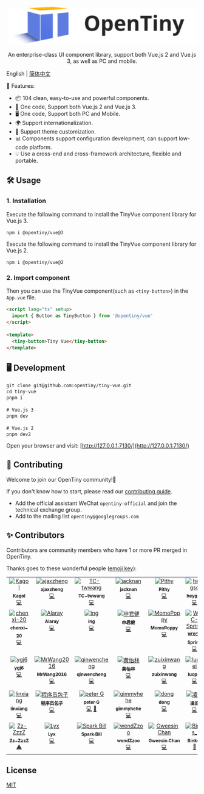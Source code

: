 <p align="center">
  <a href="https://opentiny.design/tiny-vue" target="_blank" rel="noopener noreferrer">
    <img alt="OpenTiny Logo" src="logo.svg" height="100" style="max-width:100%;">
  </a>
</p>

<p align="center">An enterprise-class UI component library, support both Vue.js 2 and Vue.js 3, as well as PC and mobile.</p>

English | [简体中文](README.zh-CN.md)

🌈 Features:

- 📦 104 clean, easy-to-use and powerful components.
- 🖖 One code, Support both Vue.js 2 and Vue.js 3.
- 🖥️ One code, Support both PC and Mobile.
- 🌍 Support internationalization.
- 🎨 Support theme customization.
- 📊 Components support configuration development, can support low-code platform.
- 💡 Use a cross-end and cross-framework architecture, flexible and portable.

## 🛠️ Usage

### 1. Installation

Execute the following command to install the TinyVue component library for Vue.js 3.

```shell
npm i @opentiny/vue@3
```

Execute the following command to install the TinyVue component library for Vue.js 2.

```shell
npm i @opentiny/vue@2
```

### 2. Import component

Then you can use the TinyVue component(such as `<tiny-button>`) in the `App.vue` file.

```html
<script lang="ts" setup>
  import { Button as TinyButton } from '@opentiny/vue'
</script>

<template>
  <tiny-button>Tiny Vue</tiny-button>
</template>
```

## 🖥️ Development

```shell
git clone git@github.com:opentiny/tiny-vue.git
cd tiny-vue
pnpm i

# Vue.js 3
pnpm dev

# Vue.js 2
pnpm dev2
```

Open your browser and visit: [http://127.0.0.1:7130/](http://127.0.0.1:7130/)

## 🤝 Contributing

Welcome to join our OpenTiny community!🎉

If you don't know how to start, please read our [contributing guide](CONTRIBUTING.md).

- Add the official assistant WeChat `opentiny-official` and join the technical exchange group.
- Add to the mailing list `opentiny@googlegroups.com`

## ✨ Contributors

Contributors are community members who have 1 or more PR merged in OpenTiny.

Thanks goes to these wonderful people ([emoji key](https://allcontributors.org/docs/en/emoji-key)):

<!-- ALL-CONTRIBUTORS-LIST:START - Do not remove or modify this section -->
<!-- prettier-ignore-start -->
<!-- markdownlint-disable -->
<table>
  <tbody>
    <tr>
      <td align="center" valign="top" width="12.5%"><a href="https://github.com/kagol"><img src="https://avatars.githubusercontent.com/u/9566362?v=4?s=100" width="100px;" alt="Kagol"/><br /><sub><b>Kagol</b></sub></a><br /><a href="https://github.com/opentiny/tiny-vue/commits?author=kagol" title="Code">💻</a></td>
      <td align="center" valign="top" width="12.5%"><a href="https://github.com/zzcr"><img src="https://avatars.githubusercontent.com/u/18521562?v=4?s=100" width="100px;" alt="ajaxzheng"/><br /><sub><b>ajaxzheng</b></sub></a><br /><a href="https://github.com/opentiny/tiny-vue/commits?author=zzcr" title="Code">💻</a></td>
      <td align="center" valign="top" width="12.5%"><a href="https://github.com/TC-twwang"><img src="https://avatars.githubusercontent.com/u/42400776?v=4?s=100" width="100px;" alt="TC-twwang"/><br /><sub><b>TC-twwang</b></sub></a><br /><a href="https://github.com/opentiny/tiny-vue/commits?author=TC-twwang" title="Code">💻</a></td>
      <td align="center" valign="top" width="12.5%"><a href="https://github.com/MNZhu"><img src="https://avatars.githubusercontent.com/u/17588953?v=4?s=100" width="100px;" alt="jacknan"/><br /><sub><b>jacknan</b></sub></a><br /><a href="https://github.com/opentiny/tiny-vue/commits?author=MNZhu" title="Code">💻</a></td>
      <td align="center" valign="top" width="12.5%"><a href="https://github.com/awspi"><img src="https://avatars.githubusercontent.com/u/66438036?v=4?s=100" width="100px;" alt="Pithy"/><br /><sub><b>Pithy</b></sub></a><br /><a href="https://github.com/opentiny/tiny-vue/commits?author=awspi" title="Code">💻</a></td>
      <td align="center" valign="top" width="12.5%"><a href="https://github.com/heygsc"><img src="https://avatars.githubusercontent.com/u/103993866?v=4?s=100" width="100px;" alt="heygsc"/><br /><sub><b>heygsc</b></sub></a><br /><a href="https://github.com/opentiny/tiny-vue/commits?author=heygsc" title="Code">💻</a></td>
      <td align="center" valign="top" width="12.5%"><a href="https://github.com/wwttff"><img src="https://avatars.githubusercontent.com/u/32888622?v=4?s=100" width="100px;" alt="MangoWu"/><br /><sub><b>MangoWu</b></sub></a><br /><a href="https://github.com/opentiny/tiny-vue/commits?author=wwttff" title="Code">💻</a></td>
      <td align="center" valign="top" width="12.5%"><a href="https://github.com/ErKeLost"><img src="https://avatars.githubusercontent.com/u/66500121?v=4?s=100" width="100px;" alt="ADNY"/><br /><sub><b>ADNY</b></sub></a><br /><a href="https://github.com/opentiny/tiny-vue/commits?author=ErKeLost" title="Code">💻</a></td>
    </tr>
    <tr>
      <td align="center" valign="top" width="12.5%"><a href="https://github.com/chenxi-20"><img src="https://avatars.githubusercontent.com/u/76168465?v=4?s=100" width="100px;" alt="chenxi-20"/><br /><sub><b>chenxi-20</b></sub></a><br /><a href="https://github.com/opentiny/tiny-vue/commits?author=chenxi-20" title="Code">💻</a></td>
      <td align="center" valign="top" width="12.5%"><a href="https://github.com/rayhaoqin"><img src="https://avatars.githubusercontent.com/u/46983981?v=4?s=100" width="100px;" alt="Alaray"/><br /><sub><b>Alaray</b></sub></a><br /><a href="https://github.com/opentiny/tiny-vue/commits?author=rayhaoqin" title="Code">💻</a></td>
      <td align="center" valign="top" width="12.5%"><a href="https://github.com/yuanningning"><img src="https://avatars.githubusercontent.com/u/104059491?v=4?s=100" width="100px;" alt="ing"/><br /><sub><b>ing</b></sub></a><br /><a href="https://github.com/opentiny/tiny-vue/commits?author=yuanningning" title="Code">💻</a></td>
      <td align="center" valign="top" width="12.5%"><a href="https://github.com/shenjunjian"><img src="https://avatars.githubusercontent.com/u/6848520?v=4?s=100" width="100px;" alt="申君健"/><br /><sub><b>申君健</b></sub></a><br /><a href="https://github.com/opentiny/tiny-vue/commits?author=shenjunjian" title="Code">💻</a></td>
      <td align="center" valign="top" width="12.5%"><a href="https://github.com/MomoPoppy"><img src="https://avatars.githubusercontent.com/u/125256456?v=4?s=100" width="100px;" alt="MomoPoppy"/><br /><sub><b>MomoPoppy</b></sub></a><br /><a href="https://github.com/opentiny/tiny-vue/commits?author=MomoPoppy" title="Code">💻</a></td>
      <td align="center" valign="top" width="12.5%"><a href="https://github.com/WXC-Spring"><img src="https://avatars.githubusercontent.com/u/131581326?v=4?s=100" width="100px;" alt="WXC-Spring"/><br /><sub><b>WXC-Spring</b></sub></a><br /><a href="https://github.com/opentiny/tiny-vue/commits?author=WXC-Spring" title="Code">💻</a></td>
      <td align="center" valign="top" width="12.5%"><a href="https://github.com/GaoNeng-wWw"><img src="https://avatars.githubusercontent.com/u/31283122?v=4?s=100" width="100px;" alt="GaoNeng"/><br /><sub><b>GaoNeng</b></sub></a><br /><a href="https://github.com/opentiny/tiny-vue/commits?author=GaoNeng-wWw" title="Code">💻</a></td>
      <td align="center" valign="top" width="12.5%"><a href="https://acyza.github.io"><img src="https://avatars.githubusercontent.com/u/101238421?v=4?s=100" width="100px;" alt="acyza"/><br /><sub><b>acyza</b></sub></a><br /><a href="https://github.com/opentiny/tiny-vue/commits?author=acyza" title="Code">💻</a></td>
    </tr>
    <tr>
      <td align="center" valign="top" width="12.5%"><a href="https://github.com/ygj6"><img src="https://avatars.githubusercontent.com/u/7699524?v=4?s=100" width="100px;" alt="ygj6"/><br /><sub><b>ygj6</b></sub></a><br /><a href="https://github.com/opentiny/tiny-vue/commits?author=ygj6" title="Code">💻</a></td>
      <td align="center" valign="top" width="12.5%"><a href="https://github.com/MrWang2016"><img src="https://avatars.githubusercontent.com/u/24307164?v=4?s=100" width="100px;" alt="MrWang2016"/><br /><sub><b>MrWang2016</b></sub></a><br /><a href="https://github.com/opentiny/tiny-vue/commits?author=MrWang2016" title="Code">💻</a></td>
      <td align="center" valign="top" width="12.5%"><a href="https://github.com/qinwencheng"><img src="https://avatars.githubusercontent.com/u/24841685?v=4?s=100" width="100px;" alt="qinwencheng"/><br /><sub><b>qinwencheng</b></sub></a><br /><a href="https://github.com/opentiny/tiny-vue/commits?author=qinwencheng" title="Code">💻</a></td>
      <td align="center" valign="top" width="12.5%"><a href="https://github.com/Huangyilin19"><img src="https://avatars.githubusercontent.com/u/48042709?v=4?s=100" width="100px;" alt="黄怡林"/><br /><sub><b>黄怡林</b></sub></a><br /><a href="https://github.com/opentiny/tiny-vue/commits?author=Huangyilin19" title="Code">💻</a></td>
      <td align="center" valign="top" width="12.5%"><a href="https://github.com/zuixinwang"><img src="https://avatars.githubusercontent.com/u/59717852?v=4?s=100" width="100px;" alt="zuixinwang"/><br /><sub><b>zuixinwang</b></sub></a><br /><a href="https://github.com/opentiny/tiny-vue/commits?author=zuixinwang" title="Code">💻</a></td>
      <td align="center" valign="top" width="12.5%"><a href="https://github.com/LadyChatterleyLover"><img src="https://avatars.githubusercontent.com/u/35223515?v=4?s=100" width="100px;" alt="luopei"/><br /><sub><b>luopei</b></sub></a><br /><a href="https://github.com/opentiny/tiny-vue/commits?author=LadyChatterleyLover" title="Code">💻</a></td>
      <td align="center" valign="top" width="12.5%"><a href="https://juejin.cn/user/1996368846785128"><img src="https://avatars.githubusercontent.com/u/31237954?v=4?s=100" width="100px;" alt="前端爆冲"/><br /><sub><b>前端爆冲</b></sub></a><br /><a href="#infra-brenner8023" title="Infrastructure (Hosting, Build-Tools, etc)">🚇</a></td>
      <td align="center" valign="top" width="12.5%"><a href="https://github.com/xiejay97"><img src="https://avatars.githubusercontent.com/u/64340763?v=4?s=100" width="100px;" alt="Xie Jay"/><br /><sub><b>Xie Jay</b></sub></a><br /><a href="#infra-xiejay97" title="Infrastructure (Hosting, Build-Tools, etc)">🚇</a></td>
    </tr>
    <tr>
      <td align="center" valign="top" width="12.5%"><a href="https://github.com/linxiang07"><img src="https://avatars.githubusercontent.com/u/40119767?v=4?s=100" width="100px;" alt="linxiang"/><br /><sub><b>linxiang</b></sub></a><br /><a href="https://github.com/opentiny/tiny-vue/commits?author=linxiang07" title="Code">💻</a></td>
      <td align="center" valign="top" width="12.5%"><a href="https://bollome.netlify.app/"><img src="https://avatars.githubusercontent.com/u/103836393?v=4?s=100" width="100px;" alt="程序员包子"/><br /><sub><b>程序员包子</b></sub></a><br /><a href="https://github.com/opentiny/tiny-vue/commits?author=coderbaozi" title="Code">💻</a></td>
      <td align="center" valign="top" width="12.5%"><a href="https://github.com/pe-3"><img src="https://avatars.githubusercontent.com/u/103579791?v=4?s=100" width="100px;" alt="peter G"/><br /><sub><b>peter G</b></sub></a><br /><a href="https://github.com/opentiny/tiny-vue/commits?author=pe-3" title="Code">💻</a> <a href="https://github.com/opentiny/tiny-vue/commits?author=pe-3" title="Documentation">📖</a></td>
      <td align="center" valign="top" width="12.5%"><a href="https://github.com/gimmyhehe"><img src="https://avatars.githubusercontent.com/u/26026184?v=4?s=100" width="100px;" alt="gimmyhehe"/><br /><sub><b>gimmyhehe</b></sub></a><br /><a href="https://github.com/opentiny/tiny-vue/commits?author=gimmyhehe" title="Code">💻</a></td>
      <td align="center" valign="top" width="12.5%"><a href="https://github.com/KevinAndrewDong"><img src="https://avatars.githubusercontent.com/u/20911103?v=4?s=100" width="100px;" alt="dong"/><br /><sub><b>dong</b></sub></a><br /><a href="https://github.com/opentiny/tiny-vue/commits?author=KevinAndrewDong" title="Code">💻</a></td>
      <td align="center" valign="top" width="12.5%"><a href="http://www.linglan01.cn"><img src="https://avatars.githubusercontent.com/u/58327088?v=4?s=100" width="100px;" alt="凌览"/><br /><sub><b>凌览</b></sub></a><br /><a href="https://github.com/opentiny/tiny-vue/commits?author=CatsAndMice" title="Code">💻</a></td>
      <td align="center" valign="top" width="12.5%"><a href="https://github.com/Caesar-ch"><img src="https://avatars.githubusercontent.com/u/74941512?v=4?s=100" width="100px;" alt="Caesar-ch"/><br /><sub><b>Caesar-ch</b></sub></a><br /><a href="https://github.com/opentiny/tiny-vue/commits?author=Caesar-ch" title="Code">💻</a></td>
      <td align="center" valign="top" width="12.5%"><a href="https://github.com/chenqifeng66"><img src="https://avatars.githubusercontent.com/u/97503755?v=4?s=100" width="100px;" alt="chenqifeng66"/><br /><sub><b>chenqifeng66</b></sub></a><br /><a href="https://github.com/opentiny/tiny-vue/commits?author=chenqifeng66" title="Tests">⚠️</a></td>
    </tr>
    <tr>
      <td align="center" valign="top" width="12.5%"><a href="https://zz-zzzz.github.io/"><img src="https://avatars.githubusercontent.com/u/48228016?v=4?s=100" width="100px;" alt="Zz-ZzzZ"/><br /><sub><b>Zz-ZzzZ</b></sub></a><br /><a href="https://github.com/opentiny/tiny-vue/commits?author=Zz-ZzzZ" title="Tests">⚠️</a></td>
      <td align="center" valign="top" width="12.5%"><a href="https://github.com/lyx-jay"><img src="https://avatars.githubusercontent.com/u/39766860?v=4?s=100" width="100px;" alt="Lyx"/><br /><sub><b>Lyx</b></sub></a><br /><a href="https://github.com/opentiny/tiny-vue/commits?author=lyx-jay" title="Code">💻</a></td>
      <td align="center" valign="top" width="12.5%"><a href="https://github.com/chenguang1994"><img src="https://avatars.githubusercontent.com/u/31501915?v=4?s=100" width="100px;" alt="Spark Bill"/><br /><sub><b>Spark Bill</b></sub></a><br /><a href="https://github.com/opentiny/tiny-vue/commits?author=chenguang1994" title="Code">💻</a></td>
      <td align="center" valign="top" width="12.5%"><a href="https://github.com/Zuowendong"><img src="https://avatars.githubusercontent.com/u/45628596?v=4?s=100" width="100px;" alt="wendZzoo"/><br /><sub><b>wendZzoo</b></sub></a><br /><a href="https://github.com/opentiny/tiny-vue/commits?author=Zuowendong" title="Code">💻</a></td>
      <td align="center" valign="top" width="12.5%"><a href="https://github.com/gweesin"><img src="https://avatars.githubusercontent.com/u/42909374?v=4?s=100" width="100px;" alt="Gweesin Chan"/><br /><sub><b>Gweesin Chan</b></sub></a><br /><a href="https://github.com/opentiny/tiny-vue/commits?author=gweesin" title="Code">💻</a></td>
      <td align="center" valign="top" width="12.5%"><a href="https://github.com/Binks123"><img src="https://avatars.githubusercontent.com/u/103343025?v=4?s=100" width="100px;" alt="Binks_"/><br /><sub><b>Binks_</b></sub></a><br /><a href="https://github.com/opentiny/tiny-vue/commits?author=Binks123" title="Documentation">📖</a></td>
      <td align="center" valign="top" width="12.5%"><a href="https://github.com/yoyo201626"><img src="https://avatars.githubusercontent.com/u/104079404?v=4?s=100" width="100px;" alt="yoyo"/><br /><sub><b>yoyo</b></sub></a><br /><a href="https://github.com/opentiny/tiny-vue/commits?author=yoyo201626" title="Code">💻</a></td>
      <td align="center" valign="top" width="12.5%"><a href="https://hexo.kifroom.icu/"><img src="https://avatars.githubusercontent.com/u/62132584?v=4?s=100" width="100px;" alt="Kif"/><br /><sub><b>Kif</b></sub></a><br /><a href="https://github.com/opentiny/tiny-vue/commits?author=wkif" title="Code">💻</a></td>
    </tr>
  </tbody>
</table>

<!-- markdownlint-restore -->
<!-- prettier-ignore-end -->

<!-- ALL-CONTRIBUTORS-LIST:END -->

## License

[MIT](LICENSE)
